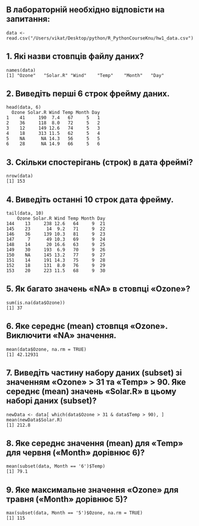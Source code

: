 ## В лабораторній необхідно відповісти на запитання:

```{r}
data <- read.csv("/Users/vikat/Desktop/python/R_PythonCourseKnu/hw1_data.csv")
```

## 1. Які назви стовпців файлу даних?

```{r}
names(data)
[1] "Ozone"   "Solar.R" "Wind"    "Temp"    "Month"   "Day" 
```

## 2. Виведіть перші 6 строк фрейму даних.

```{r}
head(data, 6)
  Ozone Solar.R Wind Temp Month Day
1    41     190  7.4   67     5   1
2    36     118  8.0   72     5   2
3    12     149 12.6   74     5   3
4    18     313 11.5   62     5   4
5    NA      NA 14.3   56     5   5
6    28      NA 14.9   66     5   6
```

## 3. Скільки спостерігань (строк) в дата фреймі?

```{r}
nrow(data)
[1] 153
```

## 4. Виведіть останні 10 строк дата фрейму.

```{r}
tail(data, 10)
    Ozone Solar.R Wind Temp Month Day
144    13     238 12.6   64     9  21
145    23      14  9.2   71     9  22
146    36     139 10.3   81     9  23
147     7      49 10.3   69     9  24
148    14      20 16.6   63     9  25
149    30     193  6.9   70     9  26
150    NA     145 13.2   77     9  27
151    14     191 14.3   75     9  28
152    18     131  8.0   76     9  29
153    20     223 11.5   68     9  30
```

## 5. Як багато значень «NA» в стовпці «Ozone»?

```{r}
sum(is.na(data$Ozone))
[1] 37
```

## 6. Яке середнє (mean) стовпця «Ozone». Виключити «NA» значення.

```{r}
mean(data$Ozone, na.rm = TRUE)
[1] 42.12931
```

## 7. Виведіть частину набору даних (subset) зі значенням «Ozone» > 31 та «Temp» > 90. Яке середнє (mean) значень «Solar.R» в цьому наборі даних (subset)?

```{r}
newData <- data[ which(data$Ozone > 31 & data$Temp > 90), ]
mean(newData$Solar.R)
[1] 212.8
```

## 8. Яке середнє значення (mean) для «Temp» для червня («Month» дорівнює 6)?

```{r}
mean(subset(data, Month == '6')$Temp)
[1] 79.1
```

## 9. Яке максимальне значення «Ozone» для травня («Month» дорівнює 5)?

```{r}
max(subset(data, Month == '5')$Ozone, na.rm = TRUE)
[1] 115
```

